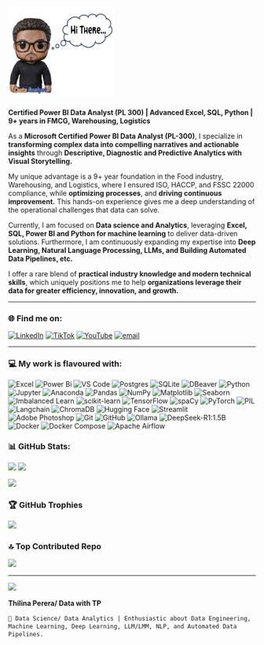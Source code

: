 # <img src="avatar_f.png" width="215" height="180">

**Certified Power BI Data Analyst (PL 300) | Advanced Excel, SQL, Python | 9+ years in FMCG, Warehousing, Logistics**<br>

As a **Microsoft Certified Power BI Data Analyst (PL-300)**, I specialize in **transforming complex data into compelling narratives and actionable insights** through **Descriptive, Diagnostic and Predictive Analytics with Visual Storytelling.**<br>

My unique advantage is a 9+ year foundation in the Food industry, Warehousing, and Logistics, where I ensured ISO, HACCP, and FSSC 22000 compliance, while **optimizing processes**, and **driving continuous improvement.** This hands-on experience gives me a deep understanding of the operational challenges that data can solve.<br>

Currently, I am focused on **Data science and Analytics**, leveraging **Excel, SQL, Power BI and Python for machine learning** to deliver data-driven solutions. Furthermore, I am continuously expanding my expertise into **Deep Learning, Natural Language Processing, LLMs, and Building Automated Data Pipelines, etc.**<br>

I offer a rare blend of **practical industry knowledge and modern technical skills**, which uniquely positions me to help **organizations leverage their data for greater efficiency, innovation, and growth.**

---

### 🌐 Find me on:
[![LinkedIn](https://img.shields.io/badge/LinkedIn-%230077B5.svg?logo=linkedin&logoColor=white)](https://linkedin.com/in/thilina-perera-148aa934/) [![TikTok](https://img.shields.io/badge/TikTok-%23000000.svg?logo=TikTok&logoColor=white)](https://tiktok.com/@data_with_tp) [![YouTube](https://img.shields.io/badge/YouTube-%23FF0000.svg?logo=YouTube&logoColor=white)](https://youtube.com/@Data_with_TP) [![email](https://img.shields.io/badge/Email-D14836?logo=gmail&logoColor=white)](mailto:kgttpereraqatar2022@gmail.com) 

---

### 💻 My work is flavoured with:
![Excel](https://img.shields.io/badge/Advanced_Excel-217346?style=for-the-badge&logo=microsoftexcel&logoColor=white) ![Power Bi](https://img.shields.io/badge/power_bi-F2C811?style=for-the-badge&logo=powerbi&logoColor=black) ![VS Code](https://img.shields.io/badge/VS_Code-007ACC?style=for-the-badge&logo=visual-studio-code&logoColor=white) ![Postgres](https://img.shields.io/badge/postgres-%23316192.svg?style=for-the-badge&logo=postgresql&logoColor=white) ![SQLite](https://img.shields.io/badge/sqlite-%2307405e.svg?style=for-the-badge&logo=sqlite&logoColor=white) ![DBeaver](https://img.shields.io/badge/DBeaver-372923?style=for-the-badge&logo=dbeaver&logoColor=white) ![Python](https://img.shields.io/badge/python-3670A0?style=for-the-badge&logo=python&logoColor=ffdd54) ![Jupyter](https://img.shields.io/badge/Jupyter-F37626?style=for-the-badge&logo=jupyter&logoColor=white) ![Anaconda](https://img.shields.io/badge/Anaconda-%2344A833.svg?style=for-the-badge&logo=anaconda&logoColor=white) ![Pandas](https://img.shields.io/badge/pandas-%23150458.svg?style=for-the-badge&logo=pandas&logoColor=white) ![NumPy](https://img.shields.io/badge/numpy-%23013243.svg?style=for-the-badge&logo=numpy&logoColor=white) ![Matplotlib](https://img.shields.io/badge/Matplotlib-%230db7ed.svg?style=for-the-badge&logo=Matplotlib&logoColor=white) ![Seaborn](https://img.shields.io/badge/Seaborn-3776AB?style=for-the-badge&logo=python&logoColor=white) ![Imbalanced Learn](https://img.shields.io/badge/Imbalanced_Learn-EE4C2C?style=for-the-badge&logo=scikitlearn&logoColor=white) ![scikit-learn](https://img.shields.io/badge/scikit--learn-%23F7931E.svg?style=for-the-badge&logo=scikit-learn&logoColor=white) ![TensorFlow](https://img.shields.io/badge/TensorFlow-%23FF6F00.svg?style=for-the-badge&logo=TensorFlow&logoColor=white) ![spaCy](https://img.shields.io/badge/spaCy-09A3D5?style=for-the-badge&logo=spacy&logoColor=white) ![PyTorch](https://img.shields.io/badge/PyTorch-%23EE4C2C.svg?style=for-the-badge&logo=PyTorch&logoColor=white) ![PIL](https://img.shields.io/badge/PIL-013243?style=for-the-badge&logo=python&logoColor=white) ![Langchain](https://img.shields.io/badge/Langchain-FCBF09?style=for-the-badge&logo=langchain&logoColor=black) ![ChromaDB](https://img.shields.io/badge/ChromaDB-FF6B35?style=for-the-badge&logo=vector_database&logoColor=white) ![Hugging Face](https://img.shields.io/badge/Hugging%20Face-FFD21E?style=for-the-badge&logo=huggingface&logoColor=black) ![Streamlit](https://img.shields.io/badge/Streamlit-FF4B4B?style=for-the-badge&logo=streamlit&logoColor=white) ![Adobe Photoshop](https://img.shields.io/badge/adobe%20photoshop-%23316192.svg?style=for-the-badge&logo=adobe%20photoshop&logoColor=white) ![Git](https://img.shields.io/badge/git-%23F05033.svg?style=for-the-badge&logo=git&logoColor=white) ![GitHub](https://img.shields.io/badge/github-%23121011.svg?style=for-the-badge&logo=github&logoColor=white) ![Ollama](https://img.shields.io/badge/Ollama-7C3AED?style=for-the-badge&logo=ollama&logoColor=white) ![DeepSeek-R1:1.5B](https://img.shields.io/badge/DeepSeek-R1:1.5B_Model-0BABE0?style=for-the-badge&logo=deepseek&logoColor=white) ![Docker](https://img.shields.io/badge/docker-%230db7ed.svg?style=for-the-badge&logo=docker&logoColor=white) ![Docker Compose](https://img.shields.io/badge/Docker_Compose-2496ED?style=for-the-badge&logo=docker&logoColor=white) ![Apache Airflow](https://img.shields.io/badge/Apache_Airflow-017CEE?style=for-the-badge&logo=apacheairflow&logoColor=white)

### 📊 GitHub Stats:
![](https://github-readme-stats.vercel.app/api?username=ThilinaPerera-DataAnalytics&theme=dark&hide_border=false&include_all_commits=true&count_private=true) ![](https://nirzak-streak-stats.vercel.app/?user=ThilinaPerera-DataAnalytics&theme=dark&hide_border=false)<br/>

![](https://github-readme-stats.vercel.app/api/top-langs/?username=ThilinaPerera-DataAnalytics&theme=dark&hide_border=false&include_all_commits=true&count_private=true&layout=compact)

### 🏆 GitHub Trophies
![](https://github-profile-trophy.vercel.app/?username=ThilinaPerera-DataAnalytics&theme=radical&no-frame=false&no-bg=false&margin-w=4)

### 🔝 Top Contributed Repo
![](https://github-contributor-stats.vercel.app/api?username=ThilinaPerera-DataAnalytics&limit=5&theme=dark&combine_all_yearly_contributions=true)

---
[![](https://visitcount.itsvg.in/api?id=ThilinaPerera-DataAnalytics&icon=0&color=0)](https://visitcount.itsvg.in)

**Thilina Perera/ Data with TP**

    📌 Data Science/ Data Analytics | Enthusiastic about Data Engineering, Machine Learning, Deep Learning, LLM/LMM, NLP, and Automated Data Pipelines.

